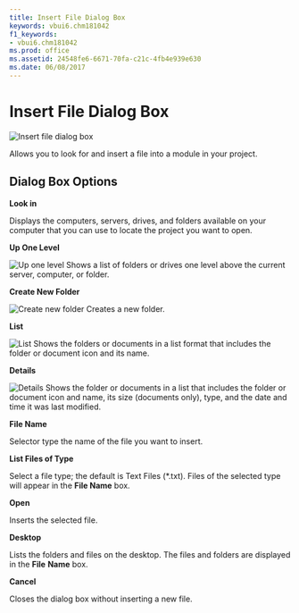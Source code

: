 ```yaml
---
title: Insert File Dialog Box
keywords: vbui6.chm181042
f1_keywords:
- vbui6.chm181042
ms.prod: office
ms.assetid: 24548fe6-6671-70fa-c21c-4fb4e939e630
ms.date: 06/08/2017
---
```



# Insert File Dialog Box


![Insert file dialog box](images/insrtfl_ZA01201618.gif)



Allows you to look for and insert a file into a module in your project.

## Dialog Box Options

 **Look in**

Displays the computers, servers, drives, and folders available on your computer that you can use to locate the project you want to open.

 **Up One Level**


![Up one level](images/tbr_up_ZA01201763.gif) Shows a list of folders or drives one level above the current server, computer, or folder.

 **Create New Folder**


![Create new folder](images/tbr_new_ZA01201715.gif) Creates a new folder.

 **List**


![List](images/tbr_list_ZA01201712.gif) Shows the folders or documents in a list format that includes the folder or document icon and its name.

 **Details**


![Details](images/tbr_deta_ZA01201697.gif) Shows the folder or documents in a list that includes the folder or document icon and name, its size (documents only), type, and the date and time it was last modified.

 **File Name**

Selector type the name of the file you want to insert.

 **List Files of Type**

Select a file type; the default is Text Files (*.txt). Files of the selected type will appear in the **File Name** box.

 **Open**

Inserts the selected file.

 **Desktop**

Lists the folders and files on the desktop. The files and folders are displayed in the **File** **Name** box.

 **Cancel**

Closes the dialog box without inserting a new file.


